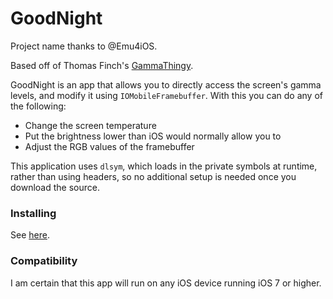 # GoodNight
Project name thanks to @Emu4iOS.

Based off of Thomas Finch's [GammaThingy][1].

GoodNight is an app that allows you to directly access the screen's gamma
levels, and modify it using `IOMobileFramebuffer`. With this you can do any of
the following:

* Change the screen temperature
* Put the brightness lower than iOS would normally allow you to
* Adjust the RGB values of the framebuffer

This application uses `dlsym`, which loads in the private symbols at runtime,
rather than using headers, so no additional setup is needed once you download
the source.

### Installing

See [here](Help/README.md).

### Compatibility

I am certain that this app will run on any iOS device running iOS 7 or higher.

[1]: https://github.com/thomasfinch/GammaThingy
